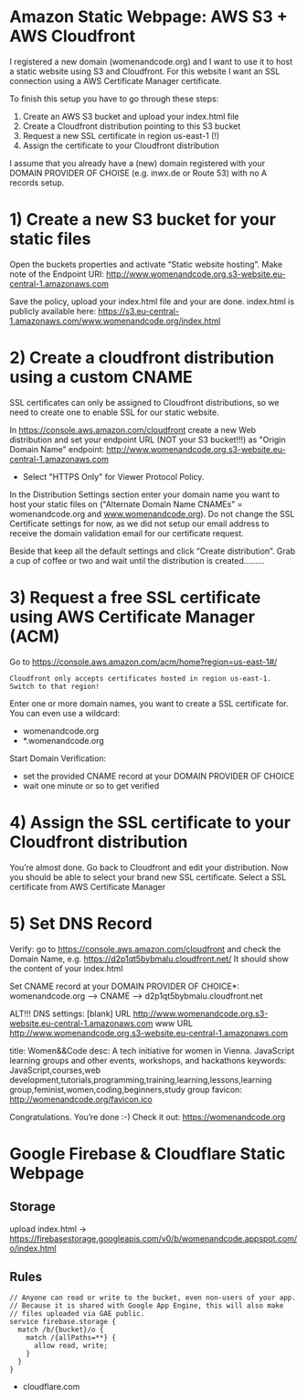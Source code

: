 # Amazon Static Webpage: AWS S3 + AWS Cloudfront

I registered a new domain (womenandcode.org) and I want to use it to host a static website using S3 and Cloudfront. For this website I want an SSL connection using a AWS Certificate Manager certificate.

To finish this setup you have to go through these steps:

1. Create an AWS S3 bucket and upload your index.html file
2. Create a Cloudfront distribution pointing to this S3 bucket
3. Request a new SSL certificate in region us-east-1 (!)
4. Assign the certificate to your Cloudfront distribution

I assume that you already have a (new) domain registered with your DOMAIN PROVIDER OF CHOISE (e.g. inwx.de or Route 53) with no A records setup.


# 1) Create a new S3 bucket for your static files

Open the buckets properties and activate “Static website hosting”. Make note of the Endpoint URI:  http://www.womenandcode.org.s3-website.eu-central-1.amazonaws.com

Save the policy, upload your index.html file and your are done.
index.html is publicly available here: https://s3.eu-central-1.amazonaws.com/www.womenandcode.org/index.html


# 2) Create a cloudfront distribution using a custom CNAME

SSL certificates can only be assigned to Cloudfront distributions, so we need to create one to enable SSL for our static website.

In https://console.aws.amazon.com/cloudfront create a new Web distribution and set your endpoint URL (NOT your S3 bucket!!!) as "Origin Domain Name" 
endpoint: http://www.womenandcode.org.s3-website.eu-central-1.amazonaws.com

+ Select "HTTPS Only" for Viewer Protocol Policy.

In the Distribution Settings section enter your domain name you want to host your static files on ("Alternate Domain Name CNAMEs" = womenandcode.org and www.womenandcode.org). Do not change the SSL Certificate settings for now, as we did not setup our email address to receive the domain validation email for our certificate request.

Beside that keep all the default settings and click “Create distribution”. Grab a cup of coffee or two and wait until the distribution is created………


# 3) Request a free SSL certificate using AWS Certificate Manager (ACM)

Go to https://console.aws.amazon.com/acm/home?region=us-east-1#/

    Cloudfront only accepts certificates hosted in region us-east-1. Switch to that region!

Enter one or more domain names, you want to create a SSL certificate for. You can even use a wildcard:
-  womenandcode.org 
-  *.womenandcode.org 


Start Domain Verification:
- set the provided CNAME record at your DOMAIN PROVIDER OF CHOICE
- wait one minute or so to get verified


# 4) Assign the SSL certificate to your Cloudfront distribution

You’re almost done. Go back to Cloudfront and edit your distribution. Now you should be able to select your brand new SSL certificate.
Select a SSL certificate from AWS Certificate Manager


# 5) Set DNS Record

Verify: go to https://console.aws.amazon.com/cloudfront and check the Domain Name, e.g. https://d2p1qt5bybmalu.cloudfront.net/
It should show the content of your index.html


Set CNAME record at your DOMAIN PROVIDER OF CHOICE*:
womenandcode.org --> CNAME --> d2p1qt5bybmalu.cloudfront.net


ALT!!! DNS settings:
[blank] URL http://www.womenandcode.org.s3-website.eu-central-1.amazonaws.com
www     URL http://www.womenandcode.org.s3-website.eu-central-1.amazonaws.com

title: Women&&Code
desc: A tech initiative for women in Vienna. JavaScript learning groups and other events, workshops, and hackathons
keywords: JavaScript,courses,web development,tutorials,programming,training,learning,lessons,learning group,feminist,women,coding,beginners,study group
favicon: http://womenandcode.org/favicon.ico



Congratulations. You’re done :-) Check it out: https://womenandcode.org




# Google Firebase & Cloudflare Static Webpage

## Storage

upload index.html
-> https://firebasestorage.googleapis.com/v0/b/womenandcode.appspot.com/o/index.html

## Rules

    // Anyone can read or write to the bucket, even non-users of your app.
    // Because it is shared with Google App Engine, this will also make
    // files uploaded via GAE public.
    service firebase.storage {
      match /b/{bucket}/o {
        match /{allPaths=**} {
          allow read, write;
        }
      }
    }


+ cloudflare.com